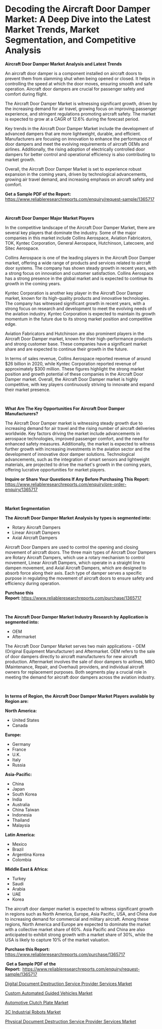 <p><h1>Decoding the Aircraft Door Damper Market: A Deep Dive into the Latest Market Trends, Market Segmentation, and Competitive Analysis</h1></p><p><strong>Aircraft Door Damper Market Analysis and Latest Trends</strong></p>
<p><p>An aircraft door damper is a component installed on aircraft doors to prevent them from slamming shut when being opened or closed. It helps in controlling the speed at which the door moves, ensuring smooth and safe operation. Aircraft door dampers are crucial for passenger safety and comfort during flight.</p><p>The Aircraft Door Damper Market is witnessing significant growth, driven by the increasing demand for air travel, growing focus on improving passenger experience, and stringent regulations promoting aircraft safety. The market is expected to grow at a CAGR of 12.6% during the forecast period.</p><p>Key trends in the Aircraft Door Damper Market include the development of advanced dampers that are more lightweight, durable, and efficient. Manufacturers are focusing on innovation to enhance the performance of door dampers and meet the evolving requirements of aircraft OEMs and airlines. Additionally, the rising adoption of electrically controlled door dampers for better control and operational efficiency is also contributing to market growth.</p><p>Overall, the Aircraft Door Damper Market is set to experience robust expansion in the coming years, driven by technological advancements, growing air travel demand, and increasing emphasis on aircraft safety and comfort.</p></p>
<p><strong>Get a Sample PDF of the Report:&nbsp;</strong> <a href="https://www.reliableresearchreports.com/enquiry/request-sample/1365717">https://www.reliableresearchreports.com/enquiry/request-sample/1365717</a></p>
<p>&nbsp;</p>
<p><strong>Aircraft Door Damper Major Market Players</strong></p>
<p><p>In the competitive landscape of the Aircraft Door Damper Market, there are several key players that dominate the industry. Some of the major companies in this market include Collins Aerospace, Aviation Fabricators, TOK, Kyntec Corporation, General Aerospace, Hutchinson, Latecoere, and Sitec Aerospace.</p><p>Collins Aerospace is one of the leading players in the Aircraft Door Damper market, offering a wide range of products and services related to aircraft door systems. The company has shown steady growth in recent years, with a strong focus on innovation and customer satisfaction. Collins Aerospace has a strong presence in the global market and is expected to continue its growth in the coming years.</p><p>Kyntec Corporation is another key player in the Aircraft Door Damper market, known for its high-quality products and innovative technologies. The company has witnessed significant growth in recent years, with a strong focus on research and development to meet the evolving needs of the aviation industry. Kyntec Corporation is expected to maintain its growth momentum in the future due to its strong market position and competitive edge.</p><p>Aviation Fabricators and Hutchinson are also prominent players in the Aircraft Door Damper market, known for their high-performance products and strong customer base. These companies have a significant market share and are expected to continue their growth in the future.</p><p>In terms of sales revenue, Collins Aerospace reported revenue of around $26 billion in 2020, while Kyntec Corporation reported revenue of approximately $300 million. These figures highlight the strong market position and growth potential of these companies in the Aircraft Door Damper market. Overall, the Aircraft Door Damper market is highly competitive, with key players continuously striving to innovate and expand their market presence.</p></p>
<p>&nbsp;</p>
<p><strong>What Are The Key Opportunities For Aircraft Door Damper Manufacturers?</strong></p>
<p><p>The Aircraft Door Damper market is witnessing steady growth due to increasing demand for air travel and the rising number of aircraft deliveries worldwide. Key factors driving the market include advancements in aerospace technologies, improved passenger comfort, and the need for enhanced safety measures. Additionally, the market is expected to witness further growth with increasing investments in the aviation sector and the development of innovative door damper solutions. Technological advancements, such as the integration of smart sensors and lightweight materials, are projected to drive the market's growth in the coming years, offering lucrative opportunities for market players.</p></p>
<p><strong>Inquire or Share Your Questions If Any Before Purchasing This Report:</strong> <a href="https://www.reliableresearchreports.com/enquiry/pre-order-enquiry/1365717">https://www.reliableresearchreports.com/enquiry/pre-order-enquiry/1365717</a></p>
<p>&nbsp;</p>
<p><strong>Market Segmentation</strong></p>
<p><strong>The Aircraft Door Damper Market Analysis by types is segmented into:</strong></p>
<p><ul><li>Rotary Aircraft Dampers</li><li>Linear Aircraft Dampers</li><li>Axial Aircraft Dampers</li></ul></p>
<p><p>Aircraft Door Dampers are used to control the opening and closing movement of aircraft doors. The three main types of Aircraft Door Dampers are Rotary Aircraft Dampers, which use a rotary mechanism to control movement, Linear Aircraft Dampers, which operate in a straight line to dampen movement, and Axial Aircraft Dampers, which are designed to absorb force along their axis. Each type of damper serves a specific purpose in regulating the movement of aircraft doors to ensure safety and efficiency during operation.</p></p>
<p><strong>Purchase this Report:&nbsp;</strong><a href="https://www.reliableresearchreports.com/purchase/1365717">https://www.reliableresearchreports.com/purchase/1365717</a></p>
<p>&nbsp;</p>
<p><strong>The Aircraft Door Damper Market Industry Research by Application is segmented into:</strong></p>
<p><ul><li>OEM</li><li>Aftermarket</li></ul></p>
<p><p>The Aircraft Door Damper Market serves two main applications - OEM (Original Equipment Manufacturer) and Aftermarket. OEM refers to the sale of door dampers directly to aircraft manufacturers for new aircraft production. Aftermarket involves the sale of door dampers to airlines, MRO (Maintenance, Repair, and Overhaul) providers, and individual aircraft owners for replacement purposes. Both segments play a crucial role in meeting the demand for aircraft door dampers across the aviation industry.</p></p>
<p>&nbsp;</p>
<p><strong>In terms of Region, the Aircraft Door Damper Market Players available by Region are:</strong></p>
<p>
    <p> <strong> North America: </strong>
        <ul>
            <li>United States</li>
            <li>Canada</li>
        </ul>
        </p> 
    <p> <strong> Europe: </strong>
        <ul>
            <li>Germany</li>
            <li>France</li>
            <li>U.K.</li>
            <li>Italy</li>
            <li>Russia</li>
        </ul>
        </p> 
    <p> <strong> Asia-Pacific: </strong>
        <ul>
            <li>China</li>
            <li>Japan</li>
            <li>South Korea</li>
            <li>India</li>
            <li>Australia</li>
            <li>China Taiwan</li>
            <li>Indonesia</li>
            <li>Thailand</li>
            <li>Malaysia</li>
        </ul>
        </p> 
    <p> <strong> Latin America: </strong>
        <ul>
            <li>Mexico</li>
            <li>Brazil</li>
            <li>Argentina Korea</li>
            <li>Colombia</li>
        </ul>
        </p> 
    <p> <strong> Middle East & Africa: </strong>
        <ul>
            <li>Turkey</li>
            <li>Saudi</li>
            <li>Arabia</li>
            <li>UAE</li>
            <li>Korea</li>
        </ul>
    </p>
    </p>
<p><p>The aircraft door damper market is expected to witness significant growth in regions such as North America, Europe, Asia Pacific, USA, and China due to increasing demand for commercial and military aircraft. Among these regions, North America and Europe are expected to dominate the market with a collective market share of 60%. Asia Pacific and China are also anticipated to exhibit strong growth with a market share of 30%, while the USA is likely to capture 10% of the market valuation.</p></p>
<p><strong>Purchase this Report: </strong><a href="https://www.reliableresearchreports.com/purchase/1365717">https://www.reliableresearchreports.com/purchase/1365717</a></p>
<p>&nbsp;<strong>Get a Sample PDF of the Report:&nbsp;&nbsp;</strong><a href="https://www.reliableresearchreports.com/enquiry/request-sample/1365717">https://www.reliableresearchreports.com/enquiry/request-sample/1365717</a></p>
<p><strong></strong></p>
<p><p><a href="https://issuu.com/reportprime-2/docs/digital-document-destruction-service-provider-serv">Digital Document Destruction Service Provider Services Market</a></p><p><a href="https://medium.com/@jordanmendez766/custom-automated-guided-vehicles-market-report-reveals-the-latest-trends-and-growth-opportunities-0841389f7add">Custom Automated Guided Vehicles Market</a></p><p><a href="https://medium.com/@jordanmendez766/automotive-clutch-plate-market-the-key-to-successful-business-strategy-forecast-till-2031-c180295c6b3c">Automotive Clutch Plate Market</a></p><p><a href="https://medium.com/@jordanmendez766/analyzing-3c-industrial-robots-market-global-industry-perspective-and-forecast-2024-to-2031-c03adfa5d657">3C Industrial Robots Market</a></p><p><a href="https://issuu.com/reportprime-2/docs/physical-document-destruction-service-provider-ser">Physical Document Destruction Service Provider Services Market</a></p></p>